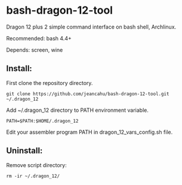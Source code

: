 # bash-dragon-12-tool
Dragon 12 plus 2 simple command interface on bash shell, Archlinux.

Recommended: bash 4.4+

Depends: screen, wine

## Install:

First clone the repository directory.

    git clone https://github.com/jeancahu/bash-dragon-12-tool.git ~/.dragon_12
	
Add ~/.dragon\_12 directory to PATH environment variable.

	PATH=$PATH:$HOME/.dragon_12
	
Edit your assembler program PATH in dragon\_12\_vars\_config.sh file.

## Uninstall:

Remove script directory:

	rm -ir ~/.dragon_12/

